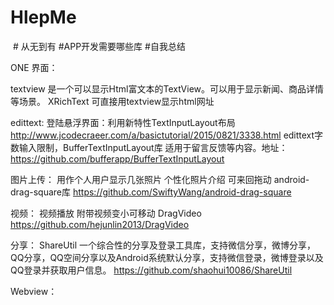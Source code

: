# HlepMe
 # 从无到有 #APP开发需要哪些库 #自我总结
 
 ONE 界面：
 
 textview 
是一个可以显示Html富文本的TextView。可以用于显示新闻、商品详情等场景。 XRichText  可直接用textview显示html网址
 
 edittext:
 登陆悬浮界面：利用新特性TextInputLayout布局 http://www.jcodecraeer.com/a/basictutorial/2015/0821/3338.html 
 edittext字数输入限制，BufferTextInputLayout库 适用于留言反馈等内容。地址：https://github.com/bufferapp/BufferTextInputLayout
 
 
 
 图片上传：
 用作个人用户显示几张照片 个性化照片介绍 可来回拖动  android-drag-square库 https://github.com/SwiftyWang/android-drag-square
 
 
 
 视频：
 视频播放  附带视频变小可移动 DragVideo https://github.com/hejunlin2013/DragVideo
 
 
 分享：
 ShareUtil 一个综合性的分享及登录工具库，支持微信分享，微博分享，QQ分享，QQ空间分享以及Android系统默认分享，支持微信登录，微博登录以及QQ登录并获取用户信息。  https://github.com/shaohui10086/ShareUtil
 
 
 Webview：
